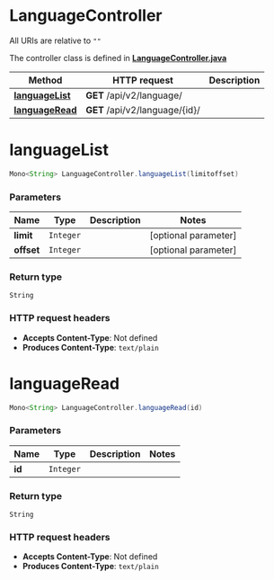 # LanguageController

All URIs are relative to `""`

The controller class is defined in **[LanguageController.java](../../src/main/java/org/openapitools/controller/LanguageController.java)**

Method | HTTP request | Description
------------- | ------------- | -------------
[**languageList**](#languageList) | **GET** /api/v2/language/ | 
[**languageRead**](#languageRead) | **GET** /api/v2/language/{id}/ | 

<a id="languageList"></a>
# **languageList**
```java
Mono<String> LanguageController.languageList(limitoffset)
```



### Parameters
Name | Type | Description  | Notes
------------- | ------------- | ------------- | -------------
**limit** | `Integer` |  | [optional parameter]
**offset** | `Integer` |  | [optional parameter]

### Return type
`String`


### HTTP request headers
 - **Accepts Content-Type**: Not defined
 - **Produces Content-Type**: `text/plain`

<a id="languageRead"></a>
# **languageRead**
```java
Mono<String> LanguageController.languageRead(id)
```



### Parameters
Name | Type | Description  | Notes
------------- | ------------- | ------------- | -------------
**id** | `Integer` |  |

### Return type
`String`


### HTTP request headers
 - **Accepts Content-Type**: Not defined
 - **Produces Content-Type**: `text/plain`

